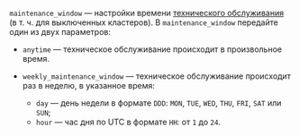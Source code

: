`maintenance_window` — настройки времени [технического обслуживания](../../../managed-airflow/concepts/maintenance.md) (в т. ч. для выключенных кластеров). В `maintenance_window` передайте один из двух параметров:

  * `anytime` — техническое обслуживание происходит в произвольное время.
  * `weekly_maintenance_window` — техническое обслуживание происходит раз в неделю, в указанное время:

    * `day` — день недели в формате `DDD`: `MON`, `TUE`, `WED`, `THU`, `FRI`, `SAT` или `SUN`;
    * `hour` — час дня по UTC в формате `HH`: от `1` до `24`.